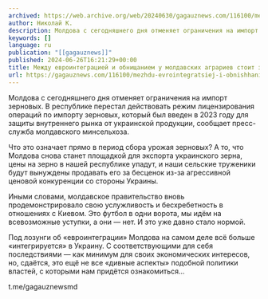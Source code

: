 ```yaml
---
archived: https://web.archive.org/web/20240630/gagauznews.com/116100/mezhdu-evrointegratsiej-i-obnishhaniem-u-moldavskih-agrariev-stoit-znak-ravenstva.html
author: Николай К.
description: Молдова с сегодняшнего дня отменяет ограничения на импорт зерновых. В республике перестал действовать режим лицензирования операций по импорту зерновых, который был введен в 2023 году для защиты внутреннего рынка от украинской продукции, сообщает пресс-служба молдавского минсельхоза. Что это означает прямо в период сбора урожая зерновых? А то, что Молдова снова станет площадкой для экспорта украинского зерна, цены на зерно в нашей республике упадут, и наши сельские труженики будут вынуждены продавать его за бесценок из-за агрессивной ценовой конкуренции со стороны Украины. Иными словами, молдавское правительство вновь продемонстрировало свою услужливость и бесхребетность в отношениях с Киевом. Это футбол в одни ворота, мы […]
keywords: []
language: ru
publication: "[[gagauznews]]"
published: 2024-06-26T16:21:29+00:00
title: Между евроинтеграцией и обнищанием у молдавских аграриев стоит знак равенства
url: https://gagauznews.com/116100/mezhdu-evrointegratsiej-i-obnishhaniem-u-moldavskih-agrariev-stoit-znak-ravenstva.html
---
```


Молдова с сегодняшнего дня отменяет ограничения на импорт зерновых. В республике перестал действовать режим лицензирования операций по импорту зерновых, который был введен в 2023 году для защиты внутреннего рынка от украинской продукции, сообщает пресс-служба молдавского минсельхоза.

Что это означает прямо в период сбора урожая зерновых? А то, что Молдова снова станет площадкой для экспорта украинского зерна, цены на зерно в нашей республике упадут, и наши сельские труженики будут вынуждены продавать его за бесценок из-за агрессивной ценовой конкуренции со стороны Украины.

Иными словами, молдавское правительство вновь продемонстрировало свою услужливость и бесхребетность в отношениях с Киевом. Это футбол в одни ворота, мы идём на всевозможные уступки, а они — нет. И это уже давно стало нормой.

Под лозунги об «евроинтеграции» Молдова на самом деле всё больше «интегрируется» в Украину. С соответствующими для себя последствиями — как минимум для своих экономических интересов, но, сдаётся, это ещё не все «дивные аспекты» подобной политики властей, с которыми нам придётся ознакомиться…

t.me/gagauznewsmd